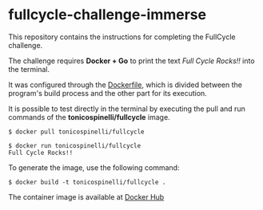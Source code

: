 fullcycle-challenge-immerse
===========================

This repository contains the instructions for completing the FullCycle challenge.

The challenge requires **Docker + Go** to print the text _Full Cycle Rocks!!_ into the terminal.

It was configured through the [Dockerfile](./Dockerfile), which is divided between the program's build process and the other part for its execution.

It is possible to test directly in the terminal by executing the pull and run commands of the **tonicospinelli/fullcycle** image.

```
$ docker pull tonicospinelli/fullcycle
```

```
$ docker run tonicospinelli/fullcycle
Full Cycle Rocks!!
```

To generate the image, use the following command:

```
$ docker build -t tonicospinelli/fullcycle .
```

The container image is available at [Docker Hub](https://hub.docker.com/r/tonicospinelli/fullcycle)
